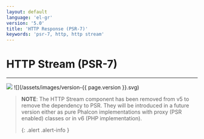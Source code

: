 ```yaml
---
layout: default
language: 'el-gr'
version: '5.0'
title: 'HTTP Response (PSR-7)'
keywords: 'psr-7, http, http stream'
---
```


# HTTP Stream (PSR-7)
- - -
![](/assets/images/document-status-stable-success.svg) ![](/assets/images/version-{{ page.version }}.svg)

> **NOTE**: The HTTP Stream component has been removed from v5 to remove the dependency to PSR. They will be introduced in a future version either as pure Phalcon implementations with proxy (PSR enabled) classes or in v6 (PHP implementation). 
> 
> {: .alert .alert-info }
